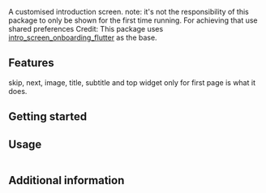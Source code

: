 <!--
This README describes the package. If you publish this package to pub.dev,
this README's contents appear on the landing page for your package.

For information about how to write a good package README, see the guide for
[writing package pages](https://dart.dev/guides/libraries/writing-package-pages).

For general information about developing packages, see the Dart guide for
[creating packages](https://dart.dev/guides/libraries/create-library-packages)
and the Flutter guide for
[developing packages and plugins](https://flutter.dev/developing-packages).
-->

A customised introduction screen.
note: it's not the responsibility of this package to only be shown for the first time running. For achieving that use shared preferences
Credit: This package uses [intro_screen_onboarding_flutter](https://pub.dev/packages/intro_screen_onboarding_flutter) as the base.

## Features

skip, next, image, title, subtitle and top widget only for first page is what it does.

## Getting started


## Usage


```dart
```

## Additional information
